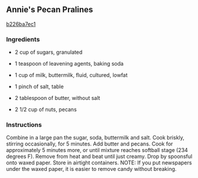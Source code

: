 ## Annie's Pecan Pralines

[b226ba7ec1](http://www.food.com/recipe/annies-pecan-pralines-40800)

### Ingredients

 - 2 cup of sugars, granulated

 - 1 teaspoon of leavening agents, baking soda

 - 1 cup of milk, buttermilk, fluid, cultured, lowfat

 - 1 pinch of salt, table

 - 2 tablespoon of butter, without salt

 - 2 1/2 cup of nuts, pecans

### Instructions

Combine in a large pan the sugar, soda, buttermilk and salt. Cook briskly, stirring occasionally, for 5 minutes. Add butter and pecans. Cook for approximately 5 minutes more, or until mixture reaches softball stage (234 degrees F). Remove from heat and beat until just creamy. Drop by spoonsful onto waxed paper. Store in airtight containers. NOTE: If you put newspapers under the waxed paper, it is easier to remove candy without breaking.